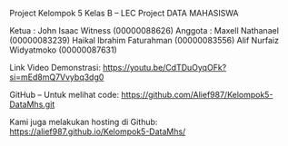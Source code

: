 Project Kelompok 5 Kelas B – LEC
Project DATA MAHASISWA

Ketua : John Isaac Witness (00000088626)
Anggota : Maxell Nathanael (00000083239)
Haikal Ibrahim Faturahman (00000083556)
Alif Nurfaiz Widyatmoko (00000087631)

Link Video Demonstrasi:
https://youtu.be/CdTDuOyqOFk?si=mEd8mQ7Vvybq3dg0

GitHub – Untuk melihat code:
https://github.com/Alief987/Kelompok5-DataMhs.git

Kami juga melakukan hosting di Github:
https://alief987.github.io/Kelompok5-DataMhs/
